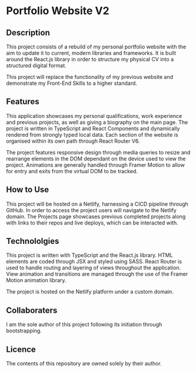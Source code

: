 # Portfolio Website V2

## Description

This project consists of a rebuild of my personal portfolio website with the aim to update it to current, modern libraries and frameworks. It is built around the React.js library in order to structure my physical CV into a structured digital format.

This project will replace the functionality of my previous website and demonstrate my Front-End Skills to a higher standard.

## Features

This application showcases my personal qualifications, work experience and previous projects, as well as giving a biography on the main page. The project is written in TypeScript and React Components and dynamically rendered from strongly typed local data. Each section of the website is organised within its own path through React Router V6.

The project features responsive design through media queries to resize and rearrange elements in the DOM dependant on the device used to view the project. Animations are generally handled through Framer Motion to allow for entry and exits from the virtual DOM to be tracked.

## How to Use

This project will be hosted on a Netlify, harnessing a CICD pipeline through GitHub. In order to access the project users will navigate to the Netlify domain. The Projects page showcases previous completed projects along with links to their repos and live deploys, which can be interacted with.

## Technololgies

This project is written with TypeScript and the React.js library. HTML elements are coded through JSX and styled using SASS. React Router is used to handle routing and layering of views throughout the application. View animation and transitions are managed through the use of the Framer Motion animation library.

The project is hosted on the Netlify platform under a custom domain.

## Collaboraters

I am the sole author of this project following its initiation through bootstrapping.

## Licence

The contents of this repository are owned solely by their author.